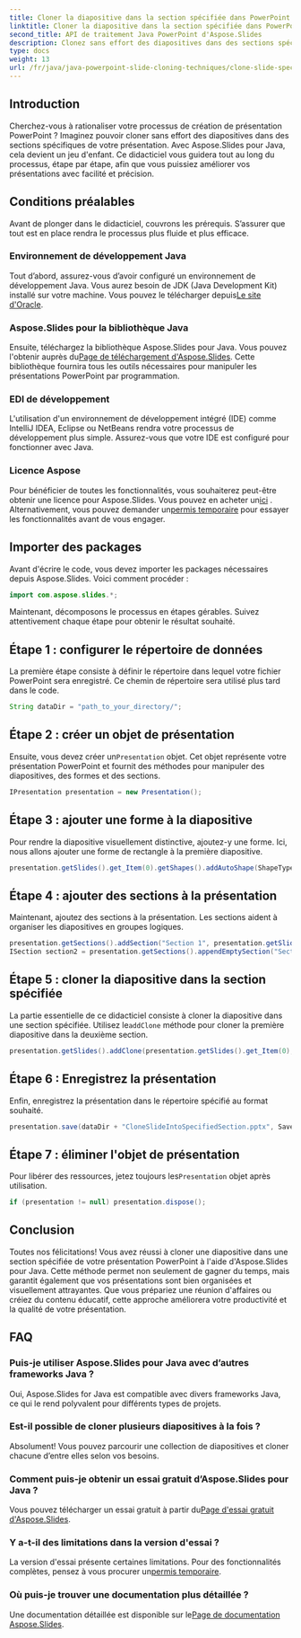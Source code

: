 ```yaml
---
title: Cloner la diapositive dans la section spécifiée dans PowerPoint
linktitle: Cloner la diapositive dans la section spécifiée dans PowerPoint
second_title: API de traitement Java PowerPoint d'Aspose.Slides
description: Clonez sans effort des diapositives dans des sections spécifiques dans PowerPoint à l'aide d'Aspose.Slides pour Java. Améliorez vos présentations avec ce guide étape par étape.
type: docs
weight: 13
url: /fr/java/java-powerpoint-slide-cloning-techniques/clone-slide-specified-section-powerpoint/
---
```

## Introduction
Cherchez-vous à rationaliser votre processus de création de présentation PowerPoint ? Imaginez pouvoir cloner sans effort des diapositives dans des sections spécifiques de votre présentation. Avec Aspose.Slides pour Java, cela devient un jeu d'enfant. Ce didacticiel vous guidera tout au long du processus, étape par étape, afin que vous puissiez améliorer vos présentations avec facilité et précision.
## Conditions préalables
Avant de plonger dans le didacticiel, couvrons les prérequis. S’assurer que tout est en place rendra le processus plus fluide et plus efficace.
### Environnement de développement Java
Tout d’abord, assurez-vous d’avoir configuré un environnement de développement Java. Vous aurez besoin de JDK (Java Development Kit) installé sur votre machine. Vous pouvez le télécharger depuis[Le site d'Oracle](https://www.oracle.com/java/technologies/javase-downloads.html).
### Aspose.Slides pour la bibliothèque Java
 Ensuite, téléchargez la bibliothèque Aspose.Slides pour Java. Vous pouvez l'obtenir auprès du[Page de téléchargement d'Aspose.Slides](https://releases.aspose.com/slides/java/). Cette bibliothèque fournira tous les outils nécessaires pour manipuler les présentations PowerPoint par programmation.
### EDI de développement
L'utilisation d'un environnement de développement intégré (IDE) comme IntelliJ IDEA, Eclipse ou NetBeans rendra votre processus de développement plus simple. Assurez-vous que votre IDE est configuré pour fonctionner avec Java.
### Licence Aspose
 Pour bénéficier de toutes les fonctionnalités, vous souhaiterez peut-être obtenir une licence pour Aspose.Slides. Vous pouvez en acheter un[ici](https://purchase.aspose.com/buy) . Alternativement, vous pouvez demander un[permis temporaire](https://purchase.aspose.com/temporary-license/) pour essayer les fonctionnalités avant de vous engager.
## Importer des packages
Avant d'écrire le code, vous devez importer les packages nécessaires depuis Aspose.Slides. Voici comment procéder :
```java
import com.aspose.slides.*;

```
Maintenant, décomposons le processus en étapes gérables. Suivez attentivement chaque étape pour obtenir le résultat souhaité.
## Étape 1 : configurer le répertoire de données
La première étape consiste à définir le répertoire dans lequel votre fichier PowerPoint sera enregistré. Ce chemin de répertoire sera utilisé plus tard dans le code.
```java
String dataDir = "path_to_your_directory/";
```
## Étape 2 : créer un objet de présentation
 Ensuite, vous devez créer un`Presentation` objet. Cet objet représente votre présentation PowerPoint et fournit des méthodes pour manipuler des diapositives, des formes et des sections.
```java
IPresentation presentation = new Presentation();
```
## Étape 3 : ajouter une forme à la diapositive
Pour rendre la diapositive visuellement distinctive, ajoutez-y une forme. Ici, nous allons ajouter une forme de rectangle à la première diapositive.
```java
presentation.getSlides().get_Item(0).getShapes().addAutoShape(ShapeType.Rectangle, 200, 50, 300, 100);
```
## Étape 4 : ajouter des sections à la présentation
Maintenant, ajoutez des sections à la présentation. Les sections aident à organiser les diapositives en groupes logiques.
```java
presentation.getSections().addSection("Section 1", presentation.getSlides().get_Item(0));
ISection section2 = presentation.getSections().appendEmptySection("Section 2");
```
## Étape 5 : cloner la diapositive dans la section spécifiée
 La partie essentielle de ce didacticiel consiste à cloner la diapositive dans une section spécifiée. Utilisez le`addClone` méthode pour cloner la première diapositive dans la deuxième section.
```java
presentation.getSlides().addClone(presentation.getSlides().get_Item(0), section2);
```
## Étape 6 : Enregistrez la présentation
Enfin, enregistrez la présentation dans le répertoire spécifié au format souhaité.
```java
presentation.save(dataDir + "CloneSlideIntoSpecifiedSection.pptx", SaveFormat.Pptx);
```
## Étape 7 : éliminer l'objet de présentation
 Pour libérer des ressources, jetez toujours les`Presentation` objet après utilisation.
```java
if (presentation != null) presentation.dispose();
```
## Conclusion
Toutes nos félicitations! Vous avez réussi à cloner une diapositive dans une section spécifiée de votre présentation PowerPoint à l'aide d'Aspose.Slides pour Java. Cette méthode permet non seulement de gagner du temps, mais garantit également que vos présentations sont bien organisées et visuellement attrayantes. 
Que vous prépariez une réunion d'affaires ou créiez du contenu éducatif, cette approche améliorera votre productivité et la qualité de votre présentation.
## FAQ
### Puis-je utiliser Aspose.Slides pour Java avec d’autres frameworks Java ?
Oui, Aspose.Slides for Java est compatible avec divers frameworks Java, ce qui le rend polyvalent pour différents types de projets.
### Est-il possible de cloner plusieurs diapositives à la fois ?
Absolument! Vous pouvez parcourir une collection de diapositives et cloner chacune d’entre elles selon vos besoins.
### Comment puis-je obtenir un essai gratuit d’Aspose.Slides pour Java ?
 Vous pouvez télécharger un essai gratuit à partir du[Page d'essai gratuit d'Aspose.Slides](https://releases.aspose.com/).
### Y a-t-il des limitations dans la version d'essai ?
 La version d'essai présente certaines limitations. Pour des fonctionnalités complètes, pensez à vous procurer un[permis temporaire](https://purchase.aspose.com/temporary-license/).
### Où puis-je trouver une documentation plus détaillée ?
 Une documentation détaillée est disponible sur le[Page de documentation Aspose.Slides](https://reference.aspose.com/slides/java/).